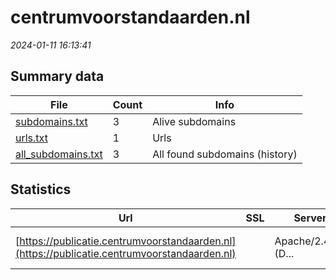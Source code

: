 # centrumvoorstandaarden.nl
*2024-01-11 16:13:41*
## Summary data
| File       | Count | Info |
|------------|-------|------|
|[subdomains.txt](/data/centrumvoorstandaarden.nl/subdomains.txt)|3|Alive subdomains|
|[urls.txt](/data/centrumvoorstandaarden.nl/urls.txt)|1|Urls|
|[all_subdomains.txt](/data/centrumvoorstandaarden.nl/all_subdomains.txt)|3|All found subdomains (history)|
## Statistics
| Url | SSL | Server | Cookie | HSTS | CSP | XFO | XXP | RP | Tech |Title |
|------------|-------|------|------|------|------|------|------|------|------|------|
|[https://publicatie.centrumvoorstandaarden.nl](https://publicatie.centrumvoorstandaarden.nl)| |Apache/2.4.58 (D...| |:white_check_mark: | | | |:white_check_mark: |Apache HTTP Serv...|Standaarden | Lo...|